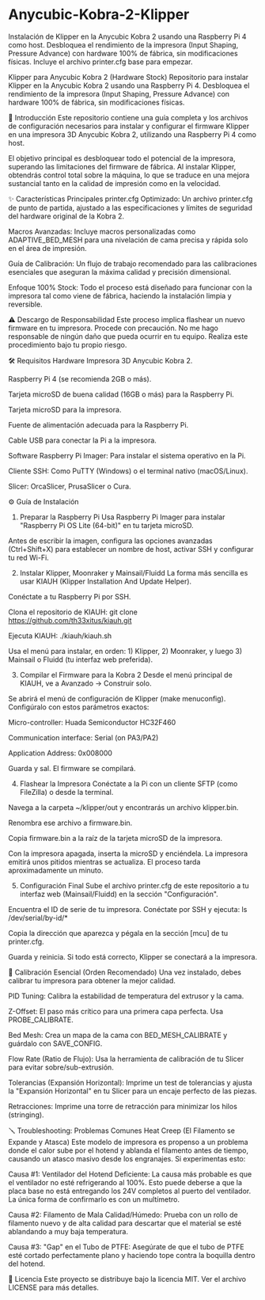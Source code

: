# Anycubic-Kobra-2-Klipper
Instalación de Klipper en la Anycubic Kobra 2 usando una Raspberry Pi 4 como host. Desbloquea el rendimiento de la impresora (Input Shaping, Pressure Advance) con hardware 100% de fábrica, sin modificaciones físicas. Incluye el archivo printer.cfg base para empezar.

Klipper para Anycubic Kobra 2 (Hardware Stock)
Repositorio para instalar Klipper en la Anycubic Kobra 2 usando una Raspberry Pi 4. Desbloquea el rendimiento de la impresora (Input Shaping, Pressure Advance) con hardware 100% de fábrica, sin modificaciones físicas.

📖 Introducción
Este repositorio contiene una guía completa y los archivos de configuración necesarios para instalar y configurar el firmware Klipper en una impresora 3D Anycubic Kobra 2, utilizando una Raspberry Pi 4 como host.

El objetivo principal es desbloquear todo el potencial de la impresora, superando las limitaciones del firmware de fábrica. Al instalar Klipper, obtendrás control total sobre la máquina, lo que se traduce en una mejora sustancial tanto en la calidad de impresión como en la velocidad.

✨ Características Principales
printer.cfg Optimizado: Un archivo printer.cfg de punto de partida, ajustado a las especificaciones y límites de seguridad del hardware original de la Kobra 2.

Macros Avanzadas: Incluye macros personalizadas como ADAPTIVE_BED_MESH para una nivelación de cama precisa y rápida solo en el área de impresión.

Guía de Calibración: Un flujo de trabajo recomendado para las calibraciones esenciales que aseguran la máxima calidad y precisión dimensional.

Enfoque 100% Stock: Todo el proceso está diseñado para funcionar con la impresora tal como viene de fábrica, haciendo la instalación limpia y reversible.

⚠️ Descargo de Responsabilidad
Este proceso implica flashear un nuevo firmware en tu impresora. Procede con precaución. No me hago responsable de ningún daño que pueda ocurrir en tu equipo. Realiza este procedimiento bajo tu propio riesgo.

🛠️ Requisitos
Hardware
Impresora 3D Anycubic Kobra 2.

Raspberry Pi 4 (se recomienda 2GB o más).

Tarjeta microSD de buena calidad (16GB o más) para la Raspberry Pi.

Tarjeta microSD para la impresora.

Fuente de alimentación adecuada para la Raspberry Pi.

Cable USB para conectar la Pi a la impresora.

Software
Raspberry Pi Imager: Para instalar el sistema operativo en la Pi.

Cliente SSH: Como PuTTY (Windows) o el terminal nativo (macOS/Linux).

Slicer: OrcaSlicer, PrusaSlicer o Cura.

⚙️ Guía de Instalación
1. Preparar la Raspberry Pi
Usa Raspberry Pi Imager para instalar "Raspberry Pi OS Lite (64-bit)" en tu tarjeta microSD.

Antes de escribir la imagen, configura las opciones avanzadas (Ctrl+Shift+X) para establecer un nombre de host, activar SSH y configurar tu red Wi-Fi.

2. Instalar Klipper, Moonraker y Mainsail/Fluidd
La forma más sencilla es usar KIAUH (Klipper Installation And Update Helper).

Conéctate a tu Raspberry Pi por SSH.

Clona el repositorio de KIAUH: git clone https://github.com/th33xitus/kiauh.git

Ejecuta KIAUH: ./kiauh/kiauh.sh

Usa el menú para instalar, en orden: 1) Klipper, 2) Moonraker, y luego 3) Mainsail o Fluidd (tu interfaz web preferida).

3. Compilar el Firmware para la Kobra 2
Desde el menú principal de KIAUH, ve a Avanzado -> Construir solo.

Se abrirá el menú de configuración de Klipper (make menuconfig). Configúralo con estos parámetros exactos:

Micro-controller: Huada Semiconductor HC32F460

Communication interface: Serial (on PA3/PA2)

Application Address: 0x008000

Guarda y sal. El firmware se compilará.

4. Flashear la Impresora
Conéctate a la Pi con un cliente SFTP (como FileZilla) o desde la terminal.

Navega a la carpeta ~/klipper/out y encontrarás un archivo klipper.bin.

Renombra ese archivo a firmware.bin.

Copia firmware.bin a la raíz de la tarjeta microSD de la impresora.

Con la impresora apagada, inserta la microSD y enciéndela. La impresora emitirá unos pitidos mientras se actualiza. El proceso tarda aproximadamente un minuto.

5. Configuración Final
Sube el archivo printer.cfg de este repositorio a tu interfaz web (Mainsail/Fluidd) en la sección "Configuración".

Encuentra el ID de serie de tu impresora. Conéctate por SSH y ejecuta: ls /dev/serial/by-id/*

Copia la dirección que aparezca y pégala en la sección [mcu] de tu printer.cfg.

Guarda y reinicia. Si todo está correcto, Klipper se conectará a la impresora.

🔬 Calibración Esencial (Orden Recomendado)
Una vez instalado, debes calibrar tu impresora para obtener la mejor calidad.

PID Tuning: Calibra la estabilidad de temperatura del extrusor y la cama.

Z-Offset: El paso más crítico para una primera capa perfecta. Usa PROBE_CALIBRATE.

Bed Mesh: Crea un mapa de la cama con BED_MESH_CALIBRATE y guárdalo con SAVE_CONFIG.

Flow Rate (Ratio de Flujo): Usa la herramienta de calibración de tu Slicer para evitar sobre/sub-extrusión.

Tolerancias (Expansión Horizontal): Imprime un test de tolerancias y ajusta la "Expansión Horizontal" en tu Slicer para un encaje perfecto de las piezas.

Retracciones: Imprime una torre de retracción para minimizar los hilos (stringing).

🪛 Troubleshooting: Problemas Comunes
Heat Creep (El Filamento se Expande y Atasca)
Este modelo de impresora es propenso a un problema donde el calor sube por el hotend y ablanda el filamento antes de tiempo, causando un atasco masivo desde los engranajes. Si experimentas esto:

Causa #1: Ventilador del Hotend Deficiente: La causa más probable es que el ventilador no esté refrigerando al 100%. Esto puede deberse a que la placa base no está entregando los 24V completos al puerto del ventilador. La única forma de confirmarlo es con un multímetro.

Causa #2: Filamento de Mala Calidad/Húmedo: Prueba con un rollo de filamento nuevo y de alta calidad para descartar que el material se esté ablandando a muy baja temperatura.

Causa #3: "Gap" en el Tubo de PTFE: Asegúrate de que el tubo de PTFE esté cortado perfectamente plano y haciendo tope contra la boquilla dentro del hotend.

📜 Licencia
Este proyecto se distribuye bajo la licencia MIT. Ver el archivo LICENSE para más detalles.
